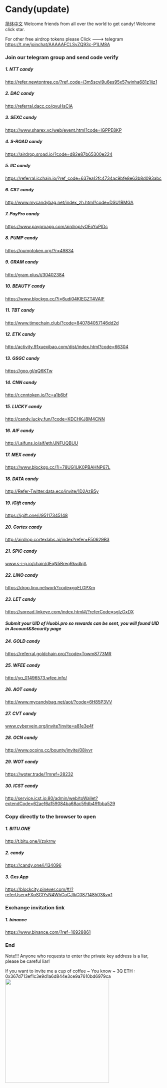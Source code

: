 # Candy(update)
[简体中文](https://github.com/tutuoo/Candy/blob/master/README.md)
Welcome friends from all over the world to get candy! Welcome click star.

For other free airdrop tokens please Click ---> telegram
https://t.me/joinchat/AAAAAFCLSvZQ93c-P1LM8A

### Join our telegram group and send code verify
##### 1. NTT candy
http://refer.newtontree.co/?ref_code=i3m5scvi9u6es95x57winha681z1ijz1

##### 2. DAC candy
http://referral.dacc.co/qvuHsClA

#####  3. SEXC candy
https://www.sharex.vc/web/event.html?code=IGPPE8KP

##### 4. S-ROAD candy
https://airdrop.sroad.io/?code=d82e87b65300e224

##### 5. IIC candy
https://referral.icchain.io/?ref_code=637ea12fc4734ac9bfe8e63b8d093abc

##### 6. CST candy
http://www.mycandybag.net/index_zh.html?code=DSU1BMGA

##### 7. PayPro candy
https://www.payproapp.com/airdrop/yOEoYuPIDc

##### 8. PUMP candy
https://pumptoken.org/?r=49834

##### 9. GRAM candy
http://gram.plus/i/30402384

##### 10. BEAUTY candy
https://www.blockgo.cc/?i=6udi04KIEGZT4VAIF

##### 11. TBT candy
http://www.timechain.club/?code=840784057146dd2d

##### 12. ETK candy
http://activity.91xuexibao.com/dist/index.html?code=66304

##### 13. GSGC candy
https://goo.gl/qQ6KTw

##### 14. CNN candy
http://r.cnntoken.io/?c=a1b6bf 

##### 15. LUCKY candy
http://candy.lucky.fun/?code=KDCHKJ8M4CNN

##### 16. AIF candy
http://i.aifuns.io/aif/eth/JNFUQBUU

##### 17. MEX candy
https://www.blockgo.cc/?i=78UG1UK0PBAHNP67L

##### 18. DATA candy
http://Refer-Twitter.data.eco/invite/1D2AzB5y

##### 19. iGift candy
https://igift.one/i/95117345148

##### 20. Cortex candy
http://airdrop.cortexlabs.ai/index?refer=E50629B3

##### 21. SPIC candy
www.s-i-p.io/chain/dEqN5BreqRkvdkjA

##### 22. LINO candy
https://drop.lino.network?code=goELGPXm

##### 23. LET candy
https://spread.linkeye.com/index.html#/?referCode=sgIzGxDX
##### Submit your UID of Huobi.pro so rewards can be sent, you will found UID in Account&Security page

##### 24. GOLD candy
https://referral.goldchain.pro/?code=Tpwm8773MR

##### 25. WFEE candy
http://yq_01496573.wfee.info/

##### 26. AOT candy
http://www.mycandybag.net/aot/?code=6H85P3VV

##### 27. CVT candy
www.cybervein.org/invite?invite=a81e3e4f

##### 28. OCN candy
http://www.ocoins.cc/bounty/invite/08ivvr 

##### 29. WOT candy
https://woter.trade/?mref=28232

##### 30. ICST candy
http://service.icst.io:80/admin/web/toWallet?extendCode=62aef6a159084ba68ac59db491bba529

### Copy directly to the browser to open
##### 1. BITU.ONE 
http://t.bitu.one/i/zxkrrw

##### 2. candy 
https://candy.one/i/134096

##### 3. Gxs App
https://blockcity.pinever.com/#/?referUser=FXpSGIYsN4WhCoCJlkC087148503&v=1 

### Exchange invitation link
##### 1. binance
https://www.binance.com/?ref=16928861

### End
Note!!!
Anyone who requests to enter the private key address is a liar, please be careful liar!

If you want to invite me a cup of coffee ~
You know ~ 3Q
ETH : 0x367d713ef1c3e9d1a6d844e3ce9a7610bd6979ca
<img src="http://opmmds7g1.bkt.clouddn.com/md/1518359792742.png" width="332"/>

